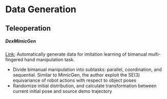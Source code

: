 # Data Generation

## Teleoperation

##### DexMimicGen

[Link](https://dexmimicgen.github.io/); Automatically generate data for imitation learning of bimanual multi-fingered hand manipulation task.

- Divide bimanual manipulation into subtasks: parallel, coordination, and sequential. Similar to MimicGen, the author exploit the SE(3) equivariance of robot actions with respect to object poses
- Randomize initial distribution, and calculate transformation between current initial pose and source demo trajectory
